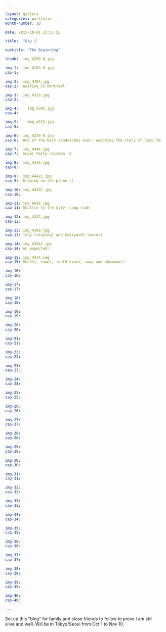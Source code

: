 ```yaml
---

layout: gallery
categories: portfolio
month-number: 10

date: 2015-10-01 23:55:55

title:  "Day 1"

subtitle: "The Beginning"

thumb:	img_4289-0.jpg

img-1:	img_4289-0.jpg
cap-1:	

img-2:	img_4304.jpg
cap-2:	Waiting in Montreal

img-3:	img_4329.jpg
cap-3: 	

img-4:    img_4345.jpg
cap-4:	

img-5:    img_4333.jpg
cap-5:	

img-6:	img_4339-0.jpg
cap-6:	One of the best sandwiches ever, watching the story of Coco Chanelle.

img-7:	img_4444.jpg
cap-7:	Super tasty chicken :)

img-8:	img_4438.jpg
cap-8:	

img-9:	img_44421.jpg
cap-9:	Drawing on the plane :)

img-10:	img_44431.jpg
cap-10:	

img-11:	img_4436.jpg
cap-11:	Shuttle to the City! Long ride.

img-12:	img_4432.jpg
cap-12:	

img-13:	img_4389.jpg
cap-13:	Tony (staying) and Kobiyashi (owner)

img-14:	img_43941.jpg
cap-14:	As expected!

img-15:	img_4434.img
cap-15: Sheets, towel, tooth brush, soap and shampoos!

img-16:	
cap-16:	

img-17:	
cap-17:	

img-18:	
cap-18:	

img-19:	
cap-19:	

img-20:	
cap-20:	

img-21:	
cap-21:	

img-22:	
cap-22:	

img-23:	
cap-23:	

img-24:	
cap-24:	

img-25:	
cap-25:	

img-26:	
cap-26:	

img-27:	
cap-27:	

img-28:	
cap-28:	

img-29:	
cap-29:	

img-30:	
cap-30:	

img-31:	
cap-31:	

img-32:	
cap-32:	

img-33:	
cap-33:	

img-34:	
cap-34:	

img-35:	
cap-35:	

img-36:	
cap-36:	

img-37:	
cap-37:	

img-38:	
cap-38:	

img-39:	
cap-39:	

img-40:	
cap-40:	

---
```


Set up this "blog" for family and close friends to follow to prove I am still alive and well. Will be in Tokyo/Seoul from Oct 1 to Nov 10.
